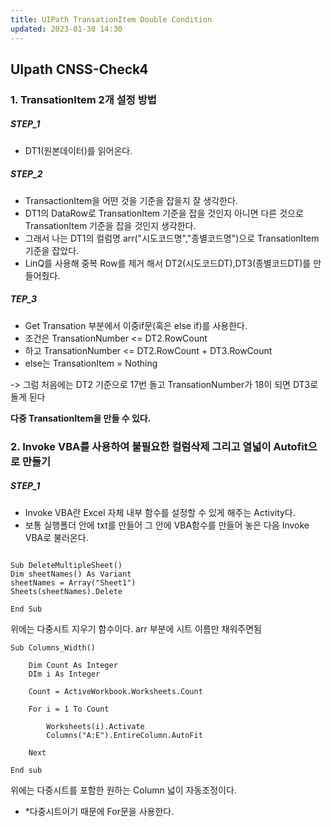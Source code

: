 ```yaml
---
title: UIPath TransationItem Double Condition
updated: 2023-01-30 14:30
---
```


## UIpath CNSS-Check4

### 1. TransationItem 2개 설정 방법

##### STEP_1
- DT1(원본데이터)를 읽어온다.

##### STEP_2
- TransactionItem을 어떤 것을 기준을 잡을지 잘 생각한다.<br>
- DT1의 DataRow로 TransationItem 기준을 잡을 것인지 아니면 다른 것으로 TransationItem 기준을 잡을 것인지 생각한다.<br>
- 그래서 나는 DT1의 컬럼명 arr("시도코드명","종별코드명")으로 TransationItem 기준을 잡았다.<br>
- LinQ를 사용해 중복 Row를 제거 해서 DT2(시도코드DT),DT3(종별코드DT)를 만들어줬다.<br>

##### TEP_3
- Get Transation 부분에서 이중if문(혹은 else if)를 사용한다.<br>
- 조건은 TransationNumber <= DT2.RowCount<br>
- 하고 TransationNumber <= DT2.RowCount + DT3.RowCount<br>
- else는 TransationItem = Nothing<br>

-> 그럼 처음에는 DT2 기준으로 17번 돌고 TransationNumber가 18이 되면 DT3로 돌게 된다

<b>******다중 TransationItem을 만들 수 있다.******</b>

### 2. Invoke VBA를 사용하여 불필요한 컬럼삭제 그리고 열넓이 Autofit으로 만들기

##### STEP_1
- Invoke VBA란 Excel 자체 내부 함수를 설정할 수 있게 해주는 Activity다. <br>
- 보통 실행폴더 안에 txt를 만들어 그 안에 VBA함수를 만들어 놓은 다음 Invoke VBA로 불러온다.<br>

```VB

Sub DeleteMultipleSheet()
Dim sheetNames() As Variant
sheetNames = Array("Sheet1")
Sheets(sheetNames).Delete

End Sub

```

위에는 다중시트 지우기 함수이다.
arr 부분에 시트 이름만 채워주면됨

```VB
Sub Columns_Width()

	Dim Count As Integer
	DIm i As Integer

	Count = ActiveWorkbook.Worksheets.Count

	For i = 1 To Count

		Worksheets(i).Activate
		Columns("A:E").EntireColumn.AutoFit

	Next

End sub
```

위에는 다중시트를 포함한 원하는 Column 넓이 자동조정이다.
 - *다중시트이기 때문에 For문을 사용한다.
